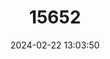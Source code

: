 ---
title: "15652"
category: "Otomys angoniensis"
draft: false
date: 2024-02-22 13:03:50
languages:
  English: ["Angoni Vlei Rat"]
---